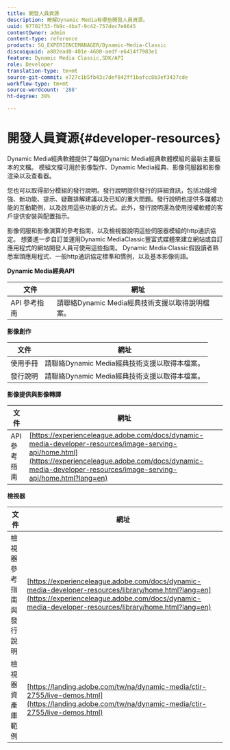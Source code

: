 ```yaml
---
title: 開發人員資源
description: 瞭解Dynamic Media有哪些開發人員資源。
uuid: 97702f33-fb9c-4ba7-9c42-757dec7e6645
contentOwner: admin
content-type: reference
products: SG_EXPERIENCEMANAGER/Dynamic-Media-Classic
discoiquuid: a802ead0-401e-4600-aedf-e6414f7983e1
feature: Dynamic Media Classic,SDK/API
role: Developer
translation-type: tm+mt
source-git-commit: e727c1b5fb43c7def842ff1bafcc8b3ef3437cde
workflow-type: tm+mt
source-wordcount: '288'
ht-degree: 38%

---
```



# 開發人員資源{#developer-resources}

Dynamic Media經典軟體提供了每個Dynamic Media經典軟體模組的最新主要版本的文檔。 模組文檔可用於影像製作、Dynamic Media經典、影像伺服器和影像渲染以及查看器。

您也可以取得部分模組的發行說明。發行說明提供發行的詳細資訊，包括功能增強、新功能、提示、疑難排解建議以及已知的重大問題。發行說明也提供多媒體功能的互動範例，以及啟用這些功能的方式。此外，發行說明還為使用授權軟體的客戶提供安裝與配置指示。

影像伺服和影像演算的參考指南，以及檢視器說明這些伺服器模組的http通訊協定。 想要進一步自訂並運用Dynamic MediaClassic豐富式媒體來建立網站或自訂應用程式的網站開發人員可使用這些指南。 Dynamic Media·Classic假設讀者熟悉案頭應用程式、一般http通訊協定標準和慣例，以及基本影像術語。


**Dynamic Media經典API**

| 文件 | 網址 |
|--- |--- |
| API 參考指南 | 請聯絡Dynamic Media經典技術支援以取得說明檔案。 |

**影像創作**

| 文件 | 網址 |
|--- |--- |
| 使用手冊 | 請聯絡Dynamic Media經典技術支援以取得本檔案。 |
| 發行說明 | 請聯絡Dynamic Media經典技術支援以取得本檔案。 |

**影像提供與影像轉譯**

| 文件 | 網址 |
|--- |--- |
| API 參考指南 | [https://experienceleague.adobe.com/docs/dynamic-media-developer-resources/image-serving-api/home.html](https://experienceleague.adobe.com/docs/dynamic-media-developer-resources/image-serving-api/home.html?lang=en) |

**檢視器**

| 文件 | 網址 |
|--- |--- |
| 檢視器參考指南與發行說明 | [https://experienceleague.adobe.com/docs/dynamic-media-developer-resources/library/home.html?lang=en](https://experienceleague.adobe.com/docs/dynamic-media-developer-resources/library/home.html?lang=en) |
| 檢視器資產庫範例 | [https://landing.adobe.com/tw/na/dynamic-media/ctir-2755/live-demos.html](https://landing.adobe.com/tw/na/dynamic-media/ctir-2755/live-demos.html) |


<!-- 

**Web-to-Print**

|Document|Web address|
|--- |--- |
|Reference Guide|[https://www.adobe.com/go/learn_s7_webtoprint_en](https://www.adobe.com/go/learn_s7_webtoprint_en)| 

-->

